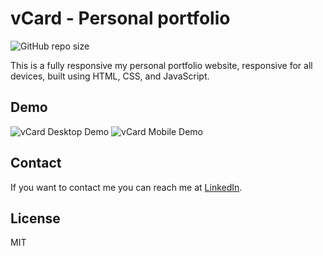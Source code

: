 # vCard - Personal portfolio

![GitHub repo size](https://img.shields.io/github/repo-size/codewithsadee/vcard-personal-portfolio)

This is a fully responsive my personal portfolio website, responsive for all devices, built using HTML, CSS, and JavaScript.

## Demo

![vCard Desktop Demo](./website-demo-image/desktop.png "Desktop Demo")
![vCard Mobile Demo](./website-demo-image/mobile.png "Mobile Demo")

## Contact

If you want to contact me you can reach me at [LinkedIn](https://www.linkedin.com/in/praveen219/).

## License

MIT
